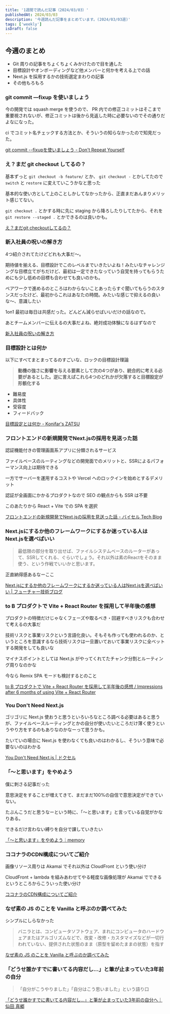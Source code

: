 ```yaml
---
title: '1週間で読んだ記事（2024/03/03）'
publishedAt: 2024/03/03
description: '今週読んだ記事をまとめています。(2024/03/03週)'
tags: ['weekly']
isDraft: false
---
```


## 今週のまとめ

- Git 周りの記事をちょくちょくみかけたので目を通した
- 目標設計やオンボーディングなど他メンバーと何かを考える上での話
- Next.js を採用するかの技術選定まわりの記事
- その他もろもろ

### git commit —fixup を使いましょう

今の開発では squash merge を使うので、 PR 内での修正コミットはそこまで重要視されないが、修正コミットは後から見返した時に必要ないのでその通りだよなになった。

ci でコミット名チェックする方法とか、そういうの知らなかったので知見だった。

[git commit --fixupを使いましょう - Don't Repeat Yourself](https://blog-dry.com/entry/2024/02/26/090146)

### え？まだ git checkout してるの？

基本ずっと `git checkout -b feature/` とか、 `git checkout -` とかしてたので `switch` と `restore` に変えていこうかなと思った

基本的な使い方として上のことしかしてなかったから、正直まだあんまりメリット感じてない。

`git checkout .` とかする時に先に staging から降ろしたりしてたから、それを `git restore --staged .` とかできるのは良いかも。

[え？まだgit checkoutしてるの？](https://zenn.dev/gmomedia/articles/d9366fa84aadfd)

### 新入社員の呪いの解き方

4つ紹介されてたけどどれも大事だ〜。

期待値を揃える、目標設計でこのレベルまでいきたいよね！みたいなチャレンジングな目標立てがちだけど、最初は一定できたなっていう自覚を持ってもらうためにも少し低めの目標も合わせても良いのかも。

ペアワークで進めるのところはわからないことあったらすぐ聞いてもらうのスタンスだったけど、最初からこれはあなたの時間。みたいな感じで抑えるの良いな〜、意識したい

1on1 最初は毎日は共感だった。どんどん減らせばいいだけの話なので。

あとチームメンバーに伝えるの大事だよね、絶対成功体験になるはずなので

[新入社員の呪いの解き方](https://speakerdeck.com/rockymanobi/xin-ru-she-yuan-nozhou-inojie-kifang?slide=14)

### 目標設計とは何か

以下にすべてまとまってるのすごいな、ロックの目標設計理論

> **動機の強さに影響を与える要素として次の4つがあり、統合的に考える必要があるとした。逆に言えばこれら4つのどれかが欠落すると目標設定が形骸化する**
> 
- 難易度
- 具体性
- 受容度
- フィードバック

[目標設定とは何か - Konifar's ZATSU](https://konifar-zatsu.hatenadiary.jp/entry/2023/02/19/072138)

### フロントエンドの新規開発でNext.jsの採用を見送った話

認証機能付きの管理画面系アプリに分類されるサービス

ファイルベースのルーティングなどの開発面でのメリットと、SSRによるパフォーマンス向上は期待できる

一方でサーバーを運用するコストや Vercel へのロックインを始めとするデメリット

認証が全画面にかかるプロダクトなので SEO の観点からも SSR は不要

このあたりから React + Vite での SPA を選択

[フロントエンドの新規開発でNext.jsの採用を見送った話 - バイセル Tech Blog](https://tech.buysell-technologies.com/entry/adventcalendar2023-12-10)

### Next.jsにするか他のフレームワークにするか迷っている人はNext.jsを選べばいい

> 最低限の部分を取り出せば、ファイルシステムベースのルーターがあって、SSRしてくれる、ぐらいでしょう。それ以外は素のReactをそのまま使う、という作戦でいいかと思います。
> 

正直納得感あるなーここ

[Next.jsにするか他のフレームワークにするか迷っている人はNext.jsを選べばいい | フューチャー技術ブログ](https://future-architect.github.io/articles/20240228a/)

### **to B プロダクトで Vite + React Router を採用して半年後の感想**

プロダクトの特徴だけじゃなくフェーズや取るべき・回避すべきリスクも合わせて考えるの大事だ

技術リスクと事業リスクという言語化良い。そもそも作っても使われるのか、というところを意識するなら技術リスクは一旦置いておいて事業リスクに全ベットする開発をしても良いな

マイナスポイントとしては Next.js がやってくれてたチャンク分割とルーティング周りなのかな

今なら Remix SPA モードも検討するとのこと

[to B プロダクトで Vite + React Router を採用して半年後の感想 / Impressions after 6 months of using Vite + React Router](https://speakerdeck.com/mh4gf/impressions-after-6-months-of-using-vite-plus-react-router-e448b113-96f4-479a-adea-7d003e5d3fda)

### **You Don't Need Next.js**

ゴリゴリに Next.js 使おうと思うといろいろなところ調べる必要はあると思うが、ファイルベースルーティングとかの自分が使いたいところだけ薄く使うというやり方をするのもありなのかなーって思うかも。

たいていの場合に Next.js を使わなくても良いのはわかるし、そういう意味で必要ないのはわかる

[You Don't Need Next.js | ドクセル](https://www.docswell.com/s/ashphy/KM1NQ6-you-dont-need-nextjs#p1)

### **「〜と思います」をやめよう**

僕に刺さる記事だった

意思決定をすることが増えてきて、まだまだ100%の自信で意思決定ができていない。

たぶんこうだと思うなーという時に、「〜と思います」と言っている自覚がかなりある。

できるだけ言わない縛りを自分で課していきたい

[「〜と思います」をやめよう｜memory](https://sizu.me/memory/posts/5h00mismv73x)

### **ココナラのCDN構成についてご紹介**

画像リソース周りは Akamai でそれ以外は CloudFront という使い分け

CloudFront + lambda を組みあわせてやる軽度な画像処理が Akamai でできるというところからこういった使い分け

[ココナラのCDN構成についてご紹介](https://zenn.dev/coconala/articles/905b968520744e)

### **なぜ素の JS のことを Vanilla と呼ぶのか調べてみた**

シンプルにしらなかった

> バニラとは、コンピュータソフトウェア、まれにコンピュータのハードウェアまたはアルゴリズムなどで、改変・改修・カスタマイズなどが一切行われていない、提供された状態のまま（原型を留めたままの状態）を指す
> 

[なぜ素の JS のことを Vanilla と呼ぶのか調べてみた](https://zenn.dev/seya/articles/66809b3d59151c)

### **「どうせ誰かすでに書いてる内容だし…」と筆が止まっていた3年前の自分**

> 「自分がこうやりました」「自分はこう思いました」という語り口
> 

[「どうせ誰かすでに書いてる内容だし…」と筆が止まっていた3年前の自分へ｜仙田 真郷](https://note.com/sendamasato/n/n5e02adbdcbd5)